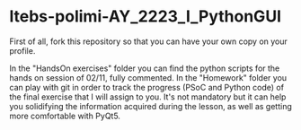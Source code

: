 # ltebs-polimi-AY_2223_I_PythonGUI

First of all, fork this repository so that you can have your own copy on your profile. 

In the "HandsOn exercises" folder you can find the python scripts for the hands on session of 02/11, fully commented.
In the "Homework" folder you can play with git in order to track the progress (PSoC and Python code) of the final exercise that I will assign to you. It's not mandatory but it can help you solidifying the information acquired during the lesson, as well as getting more comfortable with PyQt5.